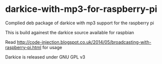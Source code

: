 darkice-with-mp3-for-raspberry-pi
=================================

Complied deb package of darkice with mp3 support for the raspberry pi

This is build againest the darkice source available for raspbian

Read http://code-injection.blogspot.co.uk/2014/05/broadcasting-with-raspberry-pi.html for usage

Darkice is released under GNU GPL v3
